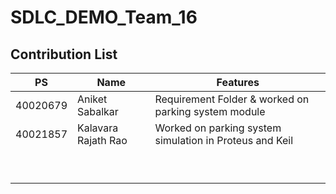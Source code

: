 # SDLC_DEMO_Team_16

## Contribution List
|  PS    | Name          |      Features                  |
|---     |---            |---                             |
| 40020679 | Aniket Sabalkar | Requirement Folder & worked on parking system module |
|  40021857| Kalavara Rajath Rao | Worked on parking system simulation in Proteus and Keil |
|   | 
|  | 
|  | 
|  | 
|  | 
|  | 
|  | 
|  |
|  | 
